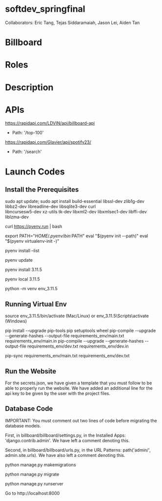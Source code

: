 # softdev_springfinal

Collaborators: Eric Tang, Tejas Siddaramaiah, Jason Lei, Aiden Tan

# Billboard

# Roles

# Description

# APIs

https://rapidapi.com/LDVIN/api/billboard-api
- Path: '/top-100'

https://rapidapi.com/Glavier/api/spotify23/
- Path: '/search'

# Launch Codes

## Install the Prerequisites

sudo apt update; sudo apt install build-essential libssl-dev zlib1g-dev \
libbz2-dev libreadline-dev libsqlite3-dev curl \
libncursesw5-dev xz-utils tk-dev libxml2-dev libxmlsec1-dev libffi-dev liblzma-dev

curl https://pyenv.run | bash

export PATH="$HOME/.pyenv/bin:$PATH"
      eval "$(pyenv init --path)"
      eval "$(pyenv virtualenv-init -)"
    
pyenv install –list

pyenv update

pyenv install 3.11.5

pyenv local 3.11.5

python -m venv env_3.11.5

## Running Virtual Env

source env_3.11.5/bin/activate (Mac/Linux) or env_3.11.5\Scripts\activate (Windows)

pip install --upgrade pip-tools pip setuptools wheel
pip-compile --upgrade --generate-hashes --output-file requirements_env/main.txt requirements_env/main.in
pip-compile --upgrade --generate-hashes --output-file requirements_env/dev.txt requirements_env/dev.in

pip-sync requirements_env/main.txt requirements_env/dev.txt

## Run the Website

For the secrets.json, we have given a template that you must follow to be able to properly run the website. We have added an additional line for the api key to be given by the user with the project files.

## Database Code

IMPORTANT: You must comment out two lines of code before migrating the database models.

First, in billboard/billboard/settings.py, in the Installed Apps: 'django.contrib.admin'. We have left a comment denoting this.

Second, in billboard/billboard/urls.py, in the URL Patterns: path('admin/', admin.site.urls). We have also left a comment denoting this.

python manage.py makemigrations

python manage.py migrate

python manage.py runserver

Go to http://localhost:8000

